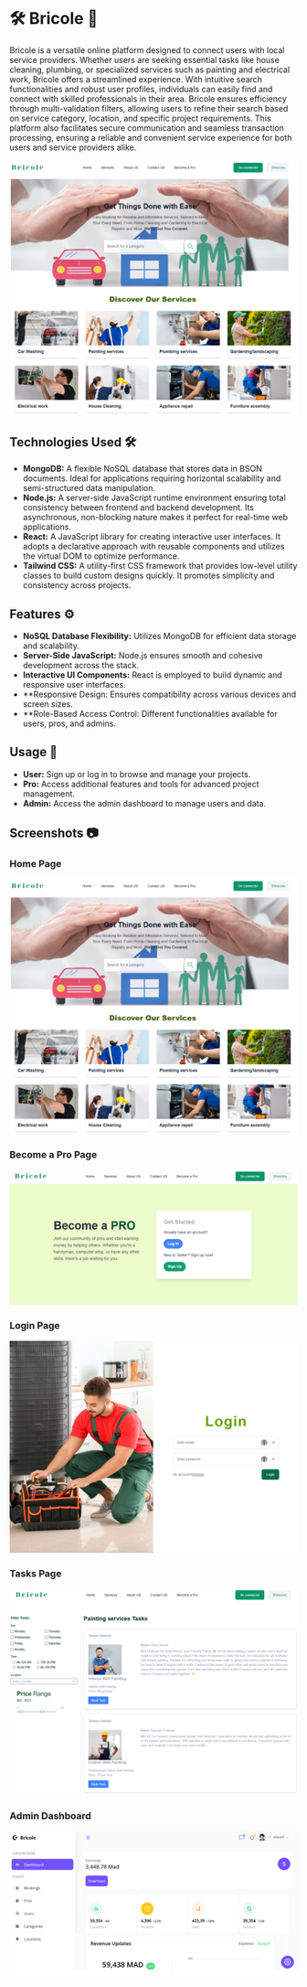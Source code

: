 
# 🛠️ Bricole 🌟

<p>Bricole is a versatile online platform designed to connect users with local service providers. Whether users are seeking essential tasks like house cleaning, plumbing, or specialized services such as painting and electrical work, Bricole offers a streamlined experience. With intuitive search functionalities and robust user profiles, individuals can easily find and connect with skilled professionals in their area. Bricole ensures efficiency through multi-validation filters, allowing users to refine their search based on service category, location, and specific project requirements. This platform also facilitates secure communication and seamless transaction processing, ensuring a reliable and convenient service experience for both users and service providers alike.</p>

![Homepage](/frontend/public/bricole.png)

## Technologies Used 🛠️

- **MongoDB:** A flexible NoSQL database that stores data in BSON documents. Ideal for applications requiring horizontal scalability and semi-structured data manipulation.
- **Node.js:** A server-side JavaScript runtime environment ensuring total consistency between frontend and backend development. Its asynchronous, non-blocking nature makes it perfect for real-time web applications.
- **React:** A JavaScript library for creating interactive user interfaces. It adopts a declarative approach with reusable components and utilizes the virtual DOM to optimize performance.
- **Tailwind CSS:** A utility-first CSS framework that provides low-level utility classes to build custom designs quickly. It promotes simplicity and consistency across projects.

## Features ⚙️

- **NoSQL Database Flexibility:** Utilizes MongoDB for efficient data storage and scalability.
- **Server-Side JavaScript:** Node.js ensures smooth and cohesive development across the stack.
- **Interactive UI Components:** React is employed to build dynamic and responsive user interfaces.
- **Responsive Design: Ensures compatibility across various devices and screen sizes.
- **Role-Based Access Control: Different functionalities available for users, pros, and admins.

## Usage 🎯

- **User:** Sign up or log in to browse and manage your projects.
- **Pro:** Access additional features and tools for advanced project management.
- **Admin:** Access the admin dashboard to manage users and data.


## Screenshots 📷

### Home Page
![Homepage](/frontend/public/bricole.png)

### Become a Pro Page
![BecomePro](/frontend/public/pro.png)

### Login Page
![User Dashboard](frontend/public/login.png)

### Tasks Page
![Tasks Page](frontend/public/tasks.png)

### Admin Dashboard
![Admin Dashboard](frontend/public/dash.png)

